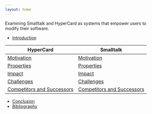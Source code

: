 ```yaml
---
layout: home
---
```


Examining Smalltalk and HyperCard as systems that empower users to modify their software.

- [Introduction](introduction.html)

|HyperCard|Smalltalk|
|---------|---------|
| [Motivation](hypercard/motivation.html) | [Motivation](smalltalk/motivation.html) |
| [Properties](hypercard/properties.html) | [Properties](smalltalk/properties.html) |
| [Impact](hypercard/impact.html) | [Impact](smalltalk/impact.html) |
| [Challenges](hypercard/challenges.html) | [Challenges](smalltalk/challenges.html) |
| [Competitors and Successors](hypercard/competitors-and-successors.html) | [Competitors and Successors](smalltalk/competitors-and-successors.html) |

- [Conclusion](conclusion.html)
- [Bibliography](bibliography.html)
